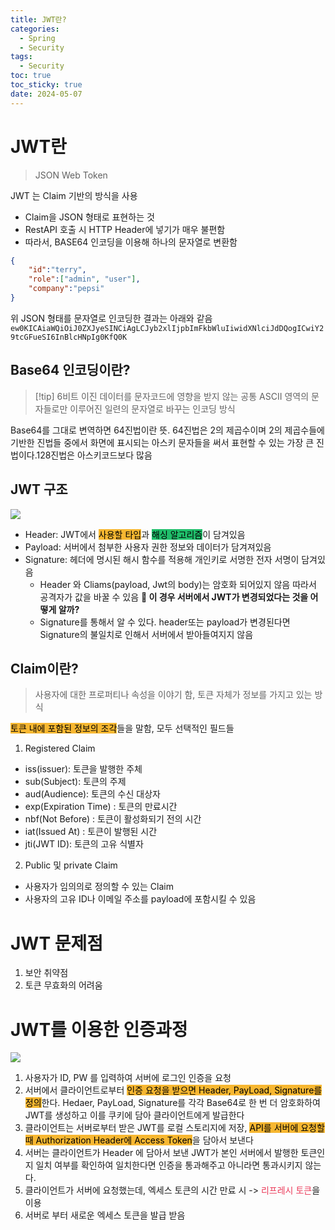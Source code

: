 ```yaml
---
title: JWT란?
categories:
  - Spring
  - Security
tags:
  - Security
toc: true
toc_sticky: true
date: 2024-05-07
---
```


# JWT란
> JSON Web Token

JWT 는 Claim 기반의 방식을 사용
- Claim을 JSON 형태로 표현하는 것 
- RestAPI 호출 시 HTTP Header에 넣기가 매우 불편함 
- 따라서, BASE64 인코딩을 이용해 하나의 문자열로 변환함
```json
{
    "id":"terry",
    "role":["admin", "user"],
    "company":"pepsi"
}
```

위 JSON 형태를 문자열로 인코딩한 결과는 아래와 같음`ew0KICAiaWQiOiJ0ZXJyeSINCiAgLCJyb2xlIjpbImFkbWluIiwidXNlciJdDQogICwiY29tcGFueSI6InBlcHNpIg0KfQ0K` 
## Base64 인코딩이란?
> [!tip] 6비트 이진 데이터를 문자코드에 영향을 받지 않는 공통 ASCII 영역의 문자들로만 이루어진 일련의 문자열로 바꾸는 인코딩 방식 

Base64를 그대로 변역하면 64진법이란 뜻. 64진법은 2의 제곱수이며 2의 제곱수들에 기반한 진법들 중에서 화면에 표시되는 아스키 문자들을 써서 표현할 수 있는 가장 큰 진법이다.128진법은 아스키코드보다 많음

## JWT 구조 
![](https://i.imgur.com/LrbAHFA.png)
- Header: JWT에서 <mark style='background:#f7b731'>사용할 타입</mark>과 <mark style='background:#20bf6b'>해싱 알고리즘</mark>이 담겨있음
- Payload: 서버에서 첨부한 사용자 권한 정보와 데이터가 담겨져있음
- Signature: 헤더에 명시된 해시 함수를 적용해 개인키로 서명한 전자 서명이 담겨있음
	- Header 와 Cliams(payload, Jwt의 body)는 암호화 되어있지 않음 따라서 공격자가 값을 바꿀 수 있음
	**🤔 이 경우 서버에서 JWT가 변경되었다는 것을 어떻게 알까?**
	- Signature를 통해서 알 수 있다. header또는 payload가 변경된다면 Signature의 불일치로 인해서 서버에서 받아들여지지 않음 
	
## Claim이란?
> 사용자에 대한 프로퍼티나 속성을 이야기 함, 토큰 자체가 정보를 가지고 있는 방식

<mark style='background:#f7b731'>토큰 내에 포함된 정보의 조각</mark>들을 말함, 모두 선택적인 필드들
1. Registered Claim
- iss(issuer): 토큰을 발행한 주체
- sub(Subject): 토큰의 주제
- aud(Audience): 토큰의 수신 대상자
- exp(Expiration Time) : 토큰의 만료시간
- nbf(Not Before) : 토큰이 활성화되기 전의 시간
- iat(Issued At) : 토큰이 발행된 시간
- jti(JWT ID): 토큰의 고유 식별자 
2. Public 및 private Claim
- 사용자가 임의의로 정의할 수 있는 Claim
- 사용자의 고유 ID나 이메일 주소를 payload에 포함시킬 수 있음

# JWT 문제점
1. 보안 취약점
2. 토큰 무효화의 어려움

# JWT를 이용한 인증과정
![](https://i.imgur.com/bLzQSJU.png)
1. 사용자가 ID, PW 를 입력하여 서버에 로그인 인증을 요청
2. 서버에서 클라이언트로부터 <mark style='background:#f7b731'>인증 요청을 받으면 Header, PayLoad, Signature를 정의</mark>한다. Hedaer, PayLoad, Signature를 각각 Base64로 한 번 더 암호화하여 JWT를 생성하고 이를 쿠키에 담아 클라이언트에게 발급한다
3. 클라이언트는 서버로부터 받은 JWT를 로컬 스토리지에 저장, <mark style='background:#f7b731'>API를 서버에 요청할 때 Authorization Header에 Access Token</mark>을 담아서 보낸다
4. 서버는 클라이언트가 Header 에 담아서 보낸 JWT가 본인 서버에서 발행한 토큰인지 일치 여부를 확인하여 일치한다면 인증을 통과해주고 아니라면 통과시키지 않는다. 
5. 클라이언트가 서버에 요청했는데, 엑세스 토큰의 시간 만료 시 -><span style='color:#eb3b5a'> 리프레시 토큰</span>을 이용
6. 서버로 부터 새로운 엑세스 토큰을 발급 받음